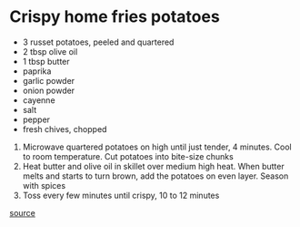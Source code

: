 # Crispy home fries potatoes

* 3 russet potatoes, peeled and quartered
* 2 tbsp olive oil
* 1 tbsp butter
* paprika
* garlic powder
* onion powder
* cayenne
* salt
* pepper
* fresh chives, chopped

1. Microwave quartered potatoes on high until just tender, 4 minutes. Cool to room temperature. Cut potatoes into bite-size chunks
1. Heat butter and olive oil in skillet over medium high heat. When butter melts and starts to turn brown, add the potatoes on even layer. Season with spices
1. Toss every few minutes until crispy, 10 to 12 minutes

[source](https://www.youtube.com/watch?v=EM6_HAiUIlA)
